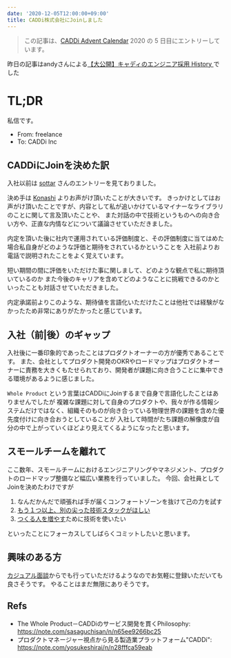 ```yaml
---
date: '2020-12-05T12:00:00+09:00'
title: CADDi株式会社にJoinしました
---
```


> この記事は、[CADDi Advent Calendar](https://adventar.org/calendars/5140) 2020 の 5 日目にエントリーしています。

昨日の記事はandyさんによる[【大公開】キャディのエンジニア採用 History ](https://note.com/andy_caddi/n/n59c23c659ddd)でした

# TL;DR

私信です。

- From: freelance
- To: CADDi Inc

## CADDiにJoinを決めた訳

入社以前は [sottar](https://www.sottar.io/blogs/leave_mercari/) さんのエントリーを見ておりました。

決め手は [Konashi](https://www.wantedly.com/id/a_kobashi_a) よりお声がけ頂いたことが大きいです。
きっかけとしてはお声がけ頂いたことですが、内容として私が追いかけているマイナーなライブラリのことに関して言及頂いたことや、
また対話の中で技術というものへの向き合い方や、正直な内情などについて議論させていただきました。

内定を頂いた後に社内で運用されている評価制度と、その評価制度に当てはめた場合私自身がどのような評価と期待をされているかということを
入社前よりお電話で説明されたことをよく覚えています。

短い期間の間に評価をいただけた事に関しまして、どのような観点で私に期待頂いているのか
また今後のキャリアを含めてどのようなことに挑戦できるのかといったことも対話させていただきました。

内定承諾前よりこのような、期待値を言語化いただけたことは他社では経験がなかったため非常にありがたかったと感じています。

## 入社（前|後）のギャップ

入社後に一番印象的であったことはプロダクトオーナーの方が優秀であることです。
また、会社としてプロダクト開発のOKRやロードマップはプロダクトオーナーに責務を大きくもたせられており、開発者が課題に向き合うことに集中できる環境があるように感じました。

`Whole Product` という言葉はCADDiにJoinするまで自身で言語化したことはありませんでしたが
複雑な課題に対して自身のプロダクトや、我々が作る情報システムだけではなく、組織そのものが向き合っている物理世界の課題を含めた優先度付けに向き合おうとしていることが
入社して時間がたち課題の解像度が自分の中で上がっていくほどより見えてくるようになったと思います。

## スモールチームを離れて

ここ数年、スモールチームにおけるエンジニアリングやマネジメント、プロダクトのロードマップ整備など幅広い業務を行っていました。
今回、会社員としてJoinを決めたわけですが

1. なんだかんだで頑張れば手が届くコンフォートゾーンを抜けて己の力を試す
1. [もう１つ以上、別の尖った技術スタックがほしい](https://9renpoto.dev/2020/04/15/whoami/)
1. [つくる人を増やす](https://www.kayac.com/vision/vision)ために技術を使いたい

といったことにフォーカスしてしばらくコミットしたいと思います。

## 興味のある方

[カジュアル面談](https://share.hsforms.com/1XUTUewm3SP2xrN6MKJNg_Q3x4tb)からでも行っていただけるようなのでお気軽に登録いただいても良さそうです。
やることはまだ無限にありそうです。

## Refs

- The Whole Product－CADDiのサービス開発を貫くPhilosophy: <https://note.com/sasaguchisan/n/n65ee9266bc25>
- プロダクトマネージャー視点から見る製造業プラットフォーム"CADDi": <https://note.com/yosukeshirai/n/n28fffca59eab>
